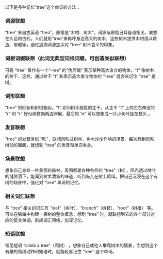 以下是多种记忆“tree”这个单词的方法：

### 词源联想
“tree” 来自古英语 “treo”，原意是“木材、树木”，词源与原始日耳曼语相关。联想在久远的古代，人们就用“treo”来称呼身边高大的树木，这些树木提供木材用以建造、取暖等，通过追溯词源加深对 “tree” 树木含义的印象。

### 词根词缀联想（此词无典型词根词缀，可创造类似联想）
可将 “tree” 看作有一个“-ree” 的“伪后缀” 表示某种高大直立的物体，“t” 像树木的树干。这样，通过树干 “t” 和表示高大直立物体的 “-ree” 组合来记住 “tree” 是树。

### 词形联想
“tree” 的形状和树很相似，“t” 如同树木挺拔的主干，从主干 “t” 上向左右伸出的 “r” 和 “r” 好似树枝向两边伸展，最后的 “e” 可以想象成一片小树叶挂在枝头 。

### 发音联想
“tree” 的发音类似 “吹”，联想风吹过树林，树木沙沙作响的场景。每次想到风吹树动的画面，就想到 “tree” 的发音和单词本身。

### 场景联想
想象自己身处一片美丽的森林，周围都是各种各样的 “tree”（树），阳光透过树叶的缝隙洒下，能闻到树木清新的味道，听到鸟儿在树上鸣叫。把自己沉浸在这个有树的场景中，强化对 “tree” 单词的记忆。

### 相关词汇联想
与 “tree” 相关的词汇有 “leaf”（树叶）、“branch”（树枝）、“root”（树根） 等。可以在脑海中构建一棵树的整体概念，想到 “tree” 时，就联想到它的各个部分对应的英文单词，形成词汇网络，加深记忆。

### 短语联想
常见短语 “climb a tree”（爬树） ，想象自己或他人攀爬树木的情景，当想到这个有趣的爬树动作和短语时，就能轻易记住 “tree” 这个单词。 
